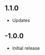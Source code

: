 <!-- https://developers.home-assistant.io/docs/add-ons/presentation#keeping-a-changelog -->

## 1.1.0

- Updates

## -1.0.0

- Initial release

